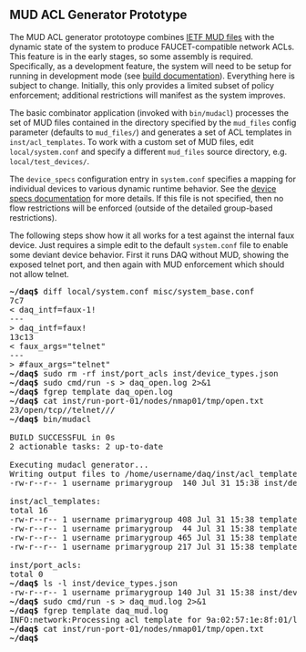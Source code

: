 ## MUD ACL Generator Prototype

The MUD ACL generator prototoype combines
[IETF MUD files](https://datatracker.ietf.org/doc/draft-ietf-opsawg-mud/)
with the dynamic state of the system to produce FAUCET-compatible network ACLs.
This feature is in the early stages, so some assembly is
required. Specifically, as a development feature, the system will need to be setup for running in
development mode (see [build documentation](build.md)). Everything here is subject to change.
Initially, this only provides a limited subset of
policy enforcement; additional restrictions will manifest as the system improves.

The basic combinator application (invoked with `bin/mudacl`) processes the set of MUD files
contained in the directory specified by the `mud_files` config parameter (defaults to `mud_files/`)
and generates a set of ACL templates in `inst/acl_templates`. To work with a custom set of MUD files,
edit `local/system.conf` and specify a different `mud_files` source directory, e.g. `local/test_devices/`.

The `device_specs` configuration entry in `system.conf` specifies a mapping for individual devices
to various dynamic runtime behavior. See the
[device specs documentation](device_specs.md) for more details.
If this file is not specified, then no flow restrictions will be enforced
(outside of the detailed group-based restrictions).

The following steps show how it all works for a test against the internal faux device. Just requires
a simple edit to the default `system.conf` file to enable some deviant device behavior. First it runs
DAQ without MUD, showing the exposed telnet port, and then again with MUD enforcement which should not
allow telnet.

<pre>
<b>~/daq$</b> diff local/system.conf misc/system_base.conf
7c7
< daq_intf=faux-1!
---
> daq_intf=faux!
13c13
< faux_args="telnet"
---
> #faux_args="telnet"
<b>~/daq$</b> sudo rm -rf inst/port_acls inst/device_types.json
<b>~/daq$</b> sudo cmd/run -s > daq_open.log 2>&1
<b>~/daq$</b> fgrep template daq_open.log
<b>~/daq$</b> cat inst/run-port-01/nodes/nmap01/tmp/open.txt
23/open/tcp//telnet///
<b>~/daq$</b> bin/mudacl

BUILD SUCCESSFUL in 0s
2 actionable tasks: 2 up-to-date

Executing mudacl generator...
Writing output files to /home/username/daq/inst/acl_templates
-rw-r--r-- 1 username primarygroup  140 Jul 31 15:38 inst/device_types.json

inst/acl_templates:
total 16
-rw-r--r-- 1 username primarygroup 408 Jul 31 15:38 template_baseline_acl.yaml
-rw-r--r-- 1 username primarygroup  44 Jul 31 15:38 template_default_acl.yaml
-rw-r--r-- 1 username primarygroup 465 Jul 31 15:38 template_lightbulb_acl.yaml
-rw-r--r-- 1 username primarygroup 217 Jul 31 15:38 template_telnet_acl.yaml

inst/port_acls:
total 0
<b>~/daq$</b> ls -l inst/device_types.json
-rw-r--r-- 1 username primarygroup 140 Jul 31 15:38 inst/device_types.json
<b>~/daq$</b> sudo cmd/run -s > daq_mud.log 2>&1
<b>~/daq$</b> fgrep template daq_mud.log
INFO:network:Processing acl template for 9a:02:57:1e:8f:01/lightbulb
<b>~/daq$</b> cat inst/run-port-01/nodes/nmap01/tmp/open.txt
<b>~/daq$</b>
</pre>
